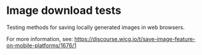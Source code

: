 # Image download tests

Testing methods for saving locally generated images in web browsers.

For more information, see:
https://discourse.wicg.io/t/save-image-feature-on-mobile-platforms/1676/1
